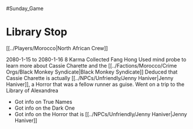 #Sunday_Game
# Library Stop
[[../Players/Morocco|North African Crew]]

2080-1-15 to 2080-1-16
8 Karma
Collected Fang Hong
Used mind probe to learn more about Cassie Charette and the [[../Factions/Morocco/Crime Orgs/Black Monkey Syndicate|Black Monkey Syndicate]]
Deduced that Cassie Charette is actually [[../NPCs/Unfriendly/Jenny Haniver|Jenny Haniver]], a Horror that was a fellow runner as guise.
Went on a trip to the Library of Alexandrea
- Got info on True Names
- Got info on the Dark One
- Got info on the Horror that is [[../NPCs/Unfriendly/Jenny Haniver|Jenny Haniver]]